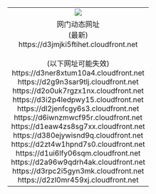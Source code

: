 ﻿<table>
  <tr></tr>
  <tr><td colspan=2 align=center><img src="https://d3jmjki5ftihet.cloudfront.net/Up/oGate.jpg" /></td></tr>
  <tr><td colspan=2 align=center>网门动态网址<br/>(最新)
<br>https://d3jmjki5ftihet.cloudfront.net
<br/><br/>(以下网址可能失效)
<br>https://d3ner8xtum10a4.cloudfront.net
<br>https://d2g9n3sar9tlj.cloudfront.net
<br>https://d2o0uk7rgzx1nx.cloudfront.net
<br>https://d3i2p4ledpwy15.cloudfront.net
<br>https://dl2jenfcgy6s3.cloudfront.net
<br>https://d6iwnzmwcf95r.cloudfront.net
<br>https://d1eaw4zs8sg7xx.cloudfront.net
<br>https://d380ejywisnd9q.cloudfront.net
<br>https://d2zt4w1hpnd7s0.cloudfront.net
<br>https://d1ui6lfy06sqm.cloudfront.net
<br>https://d2a96w9qdrh4ak.cloudfront.net
<br>https://d3rpc2i5gyn3mk.cloudfront.net
<br>https://d2zl0mr459xj.cloudfront.net
    </td>
  </tr>
</table>
